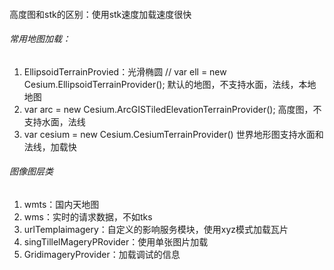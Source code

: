 #### 
高度图和stk的区别：使用stk速度加载速度很快

###### 常用地图加载：
1. EllipsoidTerrainProvied：光滑椭圆    // var ell = new Cesium.EllipsoidTerrainProvider(); 默认的地图，不支持水面，法线，本地地图
2. var arc = new Cesium.ArcGISTiledElevationTerrainProvider();  高度图，不支持水面，法线
3. var cesium = new Cesium.CesiumTerrainProvider()  世界地形图支持水面和法线，加载快

###### 图像图层类
1. wmts：国内天地图
2. wms：实时的请求数据，不如tks
3. urlTemplaimagery：自定义的影响服务模块，使用xyz模式加载瓦片
4. singTillelMageryPRovider：使用单张图片加载
5. GridimageryProvider：加载调试的信息



